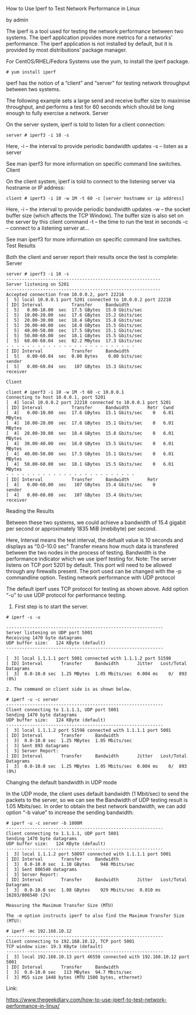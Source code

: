 How to Use Iperf to Test Network Performance in Linux

by admin

The iperf is a tool used for testing the network performance between two systems. The iperf application provides more metrics for a networks’ performance. The iperf application is not installed by default, but it is provided by most distributions’ package manager.

For CentOS/RHEL/Fedora Systems use the yum, to install the iperf package.
```
# yum install iperf
```
iperf has the notion of a “client” and “server” for testing network throughput between two systems.

The following example sets a large send and receive buffer size to maximise throughput, and performs a test for 60 seconds which should be long enough to fully exercise a network.
Server

On the server system, iperf is told to listen for a client connection:
```
server # iperf3 -i 10 -s
```
Here,
-i – the interval to provide periodic bandwidth updates
-s – listen as a server

See man iperf3 for more information on specific command line switches.
Client

On the client system, iperf is told to connect to the listening server via hostname or IP address:
```
client # iperf3 -i 10 -w 1M -t 60 -c [server hostname or ip address]
```
Here,
-i – the interval to provide periodic bandwidth updates
-w – the socket buffer size (which affects the TCP Window). The buffer size is also set on the server by this client command
-t – the time to run the test in seconds
-c – connect to a listening server at…

See man iperf3 for more information on specific command line switches.
Test Results

Both the client and server report their results once the test is complete:
Server
```
server # iperf3 -i 10 -s
-----------------------------------------------------------
Server listening on 5201
-----------------------------------------------------------
Accepted connection from 10.0.0.2, port 22216
[  5] local 10.0.0.1 port 5201 connected to 10.0.0.2 port 22218
[ ID] Interval           Transfer     Bandwidth
[  5]   0.00-10.00  sec  17.5 GBytes  15.0 Gbits/sec                  
[  5]  10.00-20.00  sec  17.6 GBytes  15.2 Gbits/sec                  
[  5]  20.00-30.00  sec  18.4 GBytes  15.8 Gbits/sec                  
[  5]  30.00-40.00  sec  18.0 GBytes  15.5 Gbits/sec                  
[  5]  40.00-50.00  sec  17.5 GBytes  15.1 Gbits/sec                  
[  5]  50.00-60.00  sec  18.1 GBytes  15.5 Gbits/sec                  
[  5]  60.00-60.04  sec  82.2 MBytes  17.3 Gbits/sec                  
- - - - - - - - - - - - - - - - - - - - - - - - -
[ ID] Interval           Transfer     Bandwidth
[  5]   0.00-60.04  sec  0.00 Bytes    0.00 bits/sec                  sender
[  5]   0.00-60.04  sec   107 GBytes  15.3 Gbits/sec                  receiver

Client

client # iperf3 -i 10 -w 1M -t 60 -c 10.0.0.1
Connecting to host 10.0.0.1, port 5201
[  4] local 10.0.0.2 port 22218 connected to 10.0.0.1 port 5201
[ ID] Interval           Transfer     Bandwidth       Retr  Cwnd
[  4]   0.00-10.00  sec  17.6 GBytes  15.1 Gbits/sec    0   6.01 MBytes       
[  4]  10.00-20.00  sec  17.6 GBytes  15.1 Gbits/sec    0   6.01 MBytes       
[  4]  20.00-30.00  sec  18.4 GBytes  15.8 Gbits/sec    0   6.01 MBytes       
[  4]  30.00-40.00  sec  18.0 GBytes  15.5 Gbits/sec    0   6.01 MBytes       
[  4]  40.00-50.00  sec  17.5 GBytes  15.1 Gbits/sec    0   6.01 MBytes       
[  4]  50.00-60.00  sec  18.1 GBytes  15.5 Gbits/sec    0   6.01 MBytes       
- - - - - - - - - - - - - - - - - - - - - - - - -
[ ID] Interval           Transfer     Bandwidth       Retr
[  4]   0.00-60.00  sec   107 GBytes  15.4 Gbits/sec    0             sender
[  4]   0.00-60.00  sec   107 GBytes  15.4 Gbits/sec                  receiver
```
Reading the Results

Between these two systems, we could achieve a bandwidth of 15.4 gigabit per second or approximately 1835 MiB (mebibyte) per second.

Here,
Interval means the test interval, the defualt value is 10 seconds and displays as “0.0-10.0 sec”
Transfer means how much data is transfered between the two nodes in the process of testing.
Bandwidth is the performance indicator which we use iperf testing for.
Note: The server listens on TCP port 5201 by default. This port will need to be allowed through any firewalls present. The port used can be changed with the -p commandline option.
Testing network performance with UDP protocol

The default iperf uses TCP protocol for testing as shown above. Add option “-u” to use UDP protocol for performance testing.

1. First step is to start the server.
```
# iperf -s -u
```
```
------------------------------------------------------------
Server listening on UDP port 5001
Receiving 1470 byte datagrams
UDP buffer size:   124 KByte (default)
------------------------------------------------------------

[  3] local 1.1.1.1 port 5001 connected with 1.1.1.2 port 51598
[ ID] Interval       Transfer     Bandwidth       Jitter   Lost/Total Datagrams
[  3]  0.0-10.0 sec  1.25 MBytes  1.05 Mbits/sec  0.004 ms    0/  893 (0%)

2. The command on client side is as shown below.

# iperf -u -c server
------------------------------------------------------------
Client connecting to 1.1.1.1, UDP port 5001
Sending 1470 byte datagrams
UDP buffer size:   124 KByte (default)
------------------------------------------------------------
[  3] local 1.1.1.2 port 51598 connected with 1.1.1.1 port 5001
[ ID] Interval       Transfer     Bandwidth
[  3]  0.0-10.0 sec  1.25 MBytes  1.05 Mbits/sec
[  3] Sent 893 datagrams
[  3] Server Report:
[ ID] Interval       Transfer     Bandwidth       Jitter   Lost/Total Datagrams
[  3]  0.0-10.0 sec  1.25 MBytes  1.05 Mbits/sec  0.004 ms    0/  893 (0%)
````
Changing the default bandwidth in UDP mode

In the UDP mode, the client uses default bandwidth (1 Mbit/sec) to send the packets to the server, so we can see the Bandwidth of UDP testing result is 1.05 Mbits/sec. In order to obtain the best network bandwidth, we can add option “-b value” to increase the sending bandwidth:
```
# iperf -u -c server -b 1000M
------------------------------------------------------------
Client connecting to 1.1.1.1, UDP port 5001
Sending 1470 byte datagrams
UDP buffer size:   124 KByte (default)
------------------------------------------------------------
[  3] local 1.1.1.2 port 58097 connected with 1.1.1.1 port 5001
[ ID] Interval       Transfer     Bandwidth
[  3]  0.0-10.0 sec  1.10 GBytes    948 Mbits/sec
[  3] Sent 806540 datagrams
[  3] Server Report:
[ ID] Interval       Transfer     Bandwidth       Jitter   Lost/Total Datagrams
[  3]  0.0-10.0 sec  1.08 GBytes    929 Mbits/sec  0.010 ms 16203/806540 (2%)

Measuring the Maximum Transfer Size (MTU)

The -m option instructs iperf to also find the Maximum Transfer Size (MTU):

# iperf -mc 192.168.10.12
------------------------------------------------------------
Client connecting to 192.168.10.12, TCP port 5001
TCP window size: 19.3 KByte (default)
------------------------------------------------------------
[  3] local 192.168.10.13 port 46558 connected with 192.168.10.12 port 5001
[ ID] Interval       Transfer     Bandwidth
[  3]  0.0-10.0 sec   113 MBytes  94.7 Mbits/sec
[  3] MSS size 1448 bytes (MTU 1500 bytes, ethernet)
```

Link: 

https://www.thegeekdiary.com/how-to-use-iperf-to-test-network-performance-in-linux/
